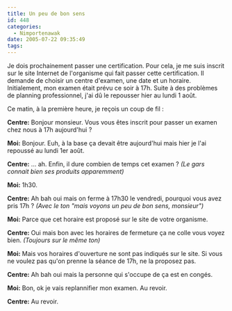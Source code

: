 ```yaml
---
title: Un peu de bon sens
id: 448
categories:
  - Nimportenawak
date: 2005-07-22 09:35:49
tags:
---
```


Je dois prochainement passer une certification. Pour cela, je me suis inscrit sur le site Internet de l'organisme qui fait passer cette certification. Il demande de choisir un centre d'examen, une date et un horaire. Initialement, mon examen était prévu ce soir à 17h. Suite à des problèmes de planning professionnel, j'ai dû le repousser hier au lundi 1 août.

Ce matin, à la première heure, je reçois un coup de fil&nbsp;:

**Centre:** Bonjour monsieur. Vous vous êtes inscrit pour passer un examen chez nous à 17h aujourd'hui ?

**Moi:** Bonjour. Euh, à la base ça devait être aujourd'hui mais hier je l'ai repoussé au lundi 1er août.

**Centre:** … ah. Enfin, il dure combien de temps cet examen&nbsp;? _(Le gars connait bien ses produits apparemment)_

**Moi:** 1h30.

**Centre:** Ah bah oui mais on ferme à 17h30 le vendredi, pourquoi vous avez pris 17h&nbsp;? _(Avec le ton "mais voyons un peu de bon sens, monsieur")_

**Moi:** Parce que cet horaire est proposé sur le site de votre organisme.

**Centre:** Oui mais bon avec les horaires de fermeture ça ne colle vous voyez bien. _(Toujours sur le même ton)_

**Moi:** Mais vos horaires d'ouverture ne sont pas indiqués sur le site. Si vous ne voulez pas qu'on prenne la séance de 17h, ne la proposez pas.

**Centre:** Ah bah oui mais la personne qui s'occupe de ça est en congés.

**Moi:** Bon, ok je vais replannifier mon examen. Au revoir.

**Centre:** Au revoir.